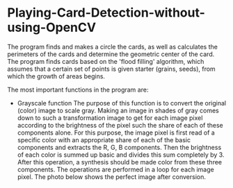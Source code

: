 # Playing-Card-Detection-without-using-OpenCV

The program finds and makes a circle the cards, as well as calculates the perimeters of the cards and determine the geometric center of the card. The program finds cards based on the 'flood filling' algorithm, which assumes that a certain set of points is given starter (grains, seeds), from which the growth of areas begins. 

The most important functions in the program are:
- Grayscale function
The purpose of this function is to convert the original (color) image to scale
gray. Making an image in shades of gray comes down to such a transformation
image to get for each image pixel according to the brightness of the pixel such
the share of each of these components alone. For this purpose, the image pixel is first read
of a specific color with an appropriate share of each of the basic components
and extracts the R, G, B components. Then the brightness of each color is summed up
basic and divides this sum completely by 3. After this operation, a synthesis should be made
color from these three components. The operations are performed in a loop for each image pixel.
The photo below shows the perfect image after conversion.